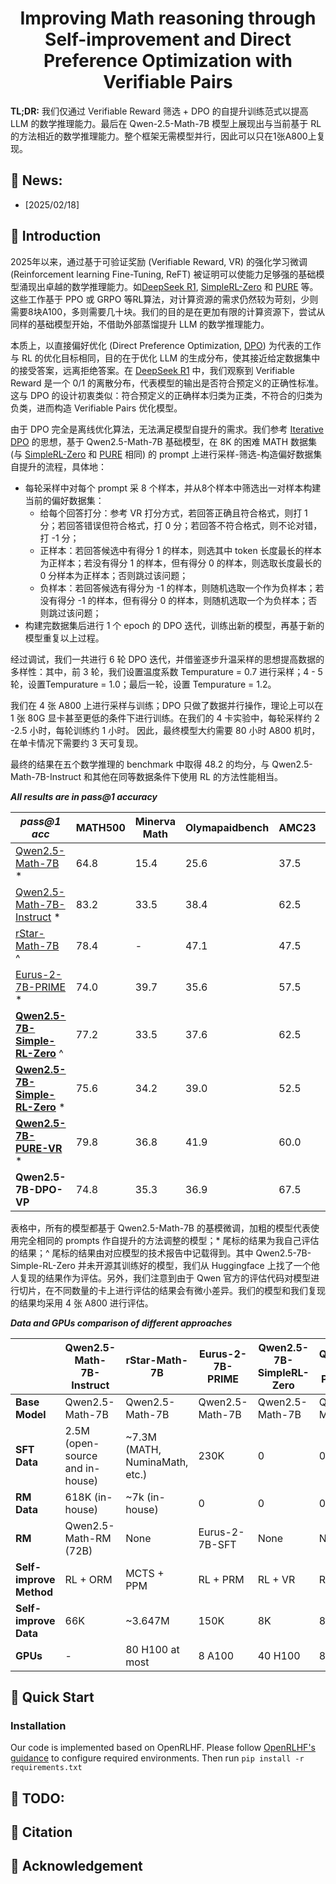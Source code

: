 <div align="center">

# Improving Math reasoning through Self-improvement and Direct Preference Optimization with Verifiable Pairs



</div>

**TL;DR:** 我们仅通过 Verifiable Reward 筛选 + DPO 的自提升训练范式以提高 LLM 的数学推理能力。最后在 Qwen-2.5-Math-7B 模型上展现出与当前基于 RL 的方法相近的数学推理能力。整个框架无需模型并行，因此可以只在1张A800上复现。

## 🎉 News:

- [2025/02/18] 

## 📖 Introduction

2025年以来，通过基于可验证奖励 (Verifiable Reward, VR) 的强化学习微调 (Reinforcement learning Fine-Tuning, ReFT) 被证明可以使能力足够强的基础模型涌现出卓越的数学推理能力。如[DeepSeek R1](https://github.com/deepseek-ai/DeepSeek-R1), [SimpleRL-Zero](https://github.com/hkust-nlp/simpleRL-reason) 和 [PURE](https://github.com/CJReinforce/PURE) 等。这些工作基于 PPO 或 GRPO 等RL算法，对计算资源的需求仍然较为苛刻，少则需要8块A100，多则需要几十块。我们的目的是在更加有限的计算资源下，尝试从同样的基础模型开始，不借助外部蒸馏提升 LLM 的数学推理能力。

本质上，以直接偏好优化 (Direct Preference Optimization, [DPO](https://arxiv.org/abs/2305.18290)) 为代表的工作与 RL 的优化目标相同，目的在于优化 LLM 的生成分布，使其接近给定数据集中的接受答案，远离拒绝答案。在 [DeepSeek R1](https://github.com/deepseek-ai/DeepSeek-R1) 中，我们观察到 Verifiable Reward 是一个 0/1 的离散分布，代表模型的输出是否符合预定义的正确性标准。 这与 DPO 的设计初衷类似：符合预定义的正确样本归类为正类，不符合的归类为负类，进而构造 Verifiable Pairs 优化模型。

由于 DPO 完全是离线优化算法，无法满足模型自提升的需求。我们参考 [Iterative DPO](https://arxiv.org/abs/2305.18290) 的思想，基于 Qwen2.5-Math-7B 基础模型，在 8K 的困难 MATH 数据集 (与 [SimpleRL-Zero](https://github.com/hkust-nlp/simpleRL-reason) 和 [PURE](https://github.com/CJReinforce/PURE) 相同) 的 prompt 上进行采样-筛选-构造偏好数据集自提升的流程，具体地：

- 每轮采样中对每个 prompt 采 8 个样本，并从8个样本中筛选出一对样本构建当前的偏好数据集：
  - 给每个回答打分：参考 VR 打分方式，若回答正确且符合格式，则打 1 分；若回答错误但符合格式，打 0 分；若回答不符合格式，则不论对错，打 -1 分；
  - 正样本：若回答候选中有得分 1 的样本，则选其中 token 长度最长的样本为正样本；若没有得分 1 的样本，但有得分 0 的样本，则选取长度最长的 0 分样本为正样本；否则跳过该问题；
  - 负样本：若回答候选有得分为 -1 的样本，则随机选取一个作为负样本；若没有得分 -1 的样本，但有得分 0 的样本，则随机选取一个为负样本；否则跳过该问题；
- 构建完数据集后进行 1 个 epoch 的 DPO 迭代，训练出新的模型，再基于新的模型重复以上过程。

经过调试，我们一共进行 6 轮 DPO 迭代，并借鉴逐步升温采样的思想提高数据的多样性：其中，前 3 轮，我们设置温度系数 Tempurature = 0.7 进行采样；4 - 5 轮，设置Tempurature = 1.0；最后一轮，设置 Tempurature = 1.2。 

我们在 4 张 A800 上进行采样与训练；DPO 只做了数据并行操作，理论上可以在 1 张 80G 显卡甚至更低的条件下进行训练。在我们的 4 卡实验中，每轮采样约 2 -2.5 小时，每轮训练约 1 小时。 因此，最终模型大约需要 80 小时 A800 机时，在单卡情况下需要约 3 天可复现。

最终的结果在五个数学推理的 benchmark 中取得 48.2 的均分，与 Qwen2.5-Math-7B-Instruct 和其他在同等数据条件下使用 RL 的方法性能相当。


***All results are in pass@1 accuracy***

|*pass@1 acc*| MATH500 | Minerva Math | Olymapaidbench   | AMC23 | AIME24 | Avg.   |
| -------------------------- | --------- | -------- | -------- | ------------ | ------------- | -------- |
| [Qwen2.5-Math-7B](https://huggingface.co/Qwen/Qwen2.5-Math-7B) *         | 64.8      | 15.4     | 25.6     | 37.5         | 16.7          | 32.0     |
| [Qwen2.5-Math-7B-Instruct](https://huggingface.co/Qwen/Qwen2.5-Math-7B-Instruct) *| 83.2      | 33.5     | 38.4     | 62.5         | 20.0          | 47.5     |
| [rStar-Math-7B](https://arxiv.org/abs/2501.04519) ^       | 78.4      | -     | 47.1     | 47.5         | 26.7          | -     |
| [Eurus-2-7B-PRIME](https://huggingface.co/PRIME-RL/Eurus-2-7B-PRIME) *        | 74.0      | 39.7     | 35.6     | 57.5         | 23.3          | 46.0     |
| **[Qwen2.5-7B-Simple-RL-Zero](https://github.com/hkust-nlp/simpleRL-reason)** ^   | 77.2      | 33.5     | 37.6     | 62.5         | 33.3          | 48.8     |
| **[Qwen2.5-7B-Simple-RL-Zero](https://huggingface.co/Bradley/Qwen-2.5-7B-Simple-RL)** *   | 75.6      | 34.2     | 39.0     | 52.5         | 26.7          | 45.6     |
| **[Qwen2.5-7B-PURE-VR](https://huggingface.co/jinachris/PURE-VR)** *    | 79.8      | 36.8     | 41.9     | 60.0         | 20.0          | 47.7     |
| **Qwen2.5-7B-DPO-VP**    |   74.8   | 35.3 | 36.9 | 67.5 | 26.7 | 48.2|

表格中，所有的模型都基于 Qwen2.5-Math-7B 的基模微调，加粗的模型代表使用完全相同的 prompts 作自提升的方法调整的模型；* 尾标的结果为我自己评估的结果；^ 尾标的结果由对应模型的技术报告中记载得到。其中 Qwen2.5-7B-Simple-RL-Zero 并未开源其训练好的模型，我们从 Huggingface 上找了一个他人复现的结果作为评估。另外，我们注意到由于 Qwen 官方的评估代码对模型进行切片，在不同数量的卡上进行评估的结果会有微小差异。我们的模型和我们复现的结果均采用 4 张 A800 进行评估。

***Data and GPUs comparison of different approaches***


|                | Qwen2.5-Math-7B-Instruct        | rStar-Math-7B                  | Eurus-2-7B-PRIME         | Qwen2.5-7B-SimpleRL-Zero | Qwen2.5-7B-PURE-VR         | Qwen2.5-7B-DPO-VP         |
| -------------- | ------------------------------- | ------------------------------ | ------------------------ | ------------------------ | ----------------------- | ----------------------- |
| **Base Model** | Qwen2.5-Math-7B                 | Qwen2.5-Math-7B                | Qwen2.5-Math-7B          | Qwen2.5-Math-7B          | Qwen2.5-Math-7B         | Qwen2.5-Math-7B         |
| **SFT Data**   | 2.5M (open-source and in-house) | ~7.3M (MATH, NuminaMath, etc.) | 230K                     | 0                        | 0                       | 0 |
| **RM Data**    | 618K (in-house)                 | ~7k (in-house)                 | 0                        | 0                        | 0      | 0|
| **RM**         | Qwen2.5-Math-RM (72B)           | None                           | Eurus-2-7B-SFT           | None                     | None  | None |
| **Self-improve Method**    | RL + ORM     | MCTS + PPM       | RL + PRM|  RL + VR   | RL + VR   | DPO + VR
| **Self-improve Data**    | 66K     | ~3.647M                    | 150K| 8K   | 8K   | 8K
| **GPUs**       | -                               | 80 H100 at most                | 8 A100                   | 40 H100                  | 8 A100                  | 1 A800 or even less

## 🔧 Quick Start

### Installation

Our code is implemented based on OpenRLHF. Please follow [OpenRLHF's guidance](https://github.com/OpenRLHF/OpenRLHF/tree/main?tab=readme-ov-file#installation) to configure required environments. Then run `pip install -r requirements.txt`

### 


## 📝 TODO:



## 🎈 Citation


## 🌻 Acknowledgement

